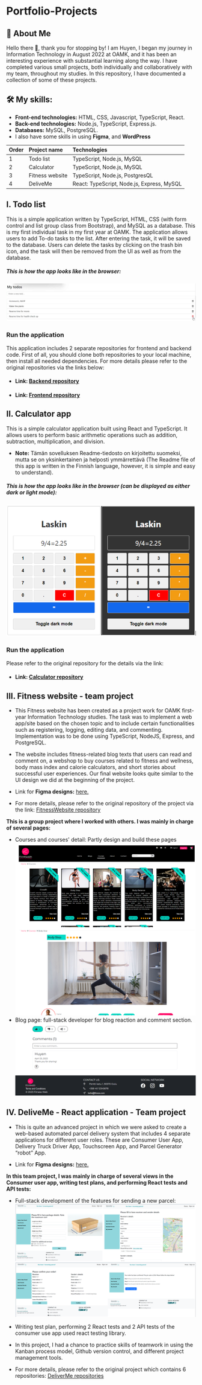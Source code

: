 # Portfolio-Projects
## 🚀 About Me
Hello there :wave:, thank you for stopping by! I am Huyen, I began my journey in Information Technology in August 2022 at OAMK, and it has been an interesting experience with substantial learning along the way. I have completed various small projects, both individually and collaboratively with my team, throughout my studies. In this repository, I have documented a collection of some of these projects.
## 🛠 My skills:
- **Front-end technologies:** HTML, CSS, Javascript, TypeScript, React.
- **Back-end technologies:** Node.js, TypeScript, Express.js.
- **Databases:** MySQL, PostgreSQL.
- I also have some skills in using **Figma**, and **WordPress**

| Order | Project name    | Technologies                |
| :-------- | :------- | :------------------------- |
| 1 | Todo list | TypeScript, Node.js, MySQL |
| 2 | Calculator | TypeScript, Node.js, MySQL |
| 3 | Fitness website | TypeScript, Node.js, PostgresQL |
| 4 | DeliveMe | React: TypeScript, Node.js, Express, MySQL |

## I. Todo list

This is a simple application written by TypeScript, HTML, CSS (with form control and list group class from Bootstrap), and MySQL as a database. This is my first individual task in my first year at OAMK. The application allows users to add To-do tasks to the list. After entering the task, it will be saved to the database. Users can delete the tasks by clicking on the trash bin icon, and the task will then be removed from the UI as well as from the database.
##### This is how the app looks like in the browser:
![Todo list](https://github.com/Nguyen-Thi-HuyenK/Portfolio-Projects/blob/main/assets/todo-list.png)

### Run the application

This application includes 2 separate repositories for frontend and backend code. First of all, you should clone both repositories to your local machine, then install all needed dependencies. For more details please refer to the original repositories via the links below:
- ####  Link: [Backend repository](https://github.com/Nguyen-Thi-HuyenK/Todos-server)
- ####  Link: [Frontend repository](https://github.com/Nguyen-Thi-HuyenK/Todos)

## II. Calculator app
This is a simple calculator application built using React and TypeScript. It allows users to perform basic arithmetic operations such as addition, subtraction, multiplication, and division.
- **Note:** Tämän sovelluksen Readme-tiedosto on kirjoitettu suomeksi, mutta se on yksinkertainen ja helposti ymmärrettävä (The Readme file of this app is written in the Finnish language, however, it is simple and easy to understand).
##### This is how the app looks like in the browser (can be displayed as either dark or light mode):
![Calculator-app](https://github.com/Nguyen-Thi-HuyenK/laskin/blob/main/public/Screenshot%20tumma-tila-Laskin.png)

### Run the application
Please refer to the original repository for the details via the link:
- ####  Link: [Calculator repository](https://github.com/Nguyen-Thi-HuyenK/laskin)

## III. Fitness website - team project
- This Fitness website has been created as a project work for OAMK first-year Information Technology studies. The task was to implement a web app/site based on the chosen topic and to include certain functionalities such as registering, logging, editing data, and commenting. Implementation was to be done using TypeScript, NodeJS, Express, and PostgreSQL.

- The website includes fitness-related blog texts that users can read and comment on, a webshop to buy courses related to fitness and wellness, body mass index and calorie calculators, and short stories about successful user experiences. Our final website looks quite similar to the UI design we did at the beginning of the project. 

- Link for **Figma designs:**  [here.](https://www.figma.com/file/Ue6heavQiI2VgJlcUJp0hR/UI-design---Fitness-website?node-id=0%3A1&t=K3lXatu8Y4xE1sjB-1)
- For more details, please refer to the original repository of the project via the link: [FitnessWebsite repository](https://github.com/liisatormakangas/FitnessWebsiteProject)

**This is a group project where I worked with others. I was mainly in charge of several pages:**
- Courses and courses' detail: Partly design and build these pages
![Courses and courses' detail](https://github.com/Nguyen-Thi-HuyenK/Portfolio-Projects/blob/main/assets/FitnessWebsite/Courses-courseDetail.png)
- Blog page: full-stack developer for blog reaction and comment section. 
![Blog reaction and commenting](https://github.com/Nguyen-Thi-HuyenK/Portfolio-Projects/blob/main/assets/FitnessWebsite/blogReaction.png)

## IV. DeliveMe - React application - Team project
- This is quite an advanced project in which we were asked to create a web-based automated parcel delivery system that includes 4 separate applications for different user roles. These are Consumer User App, Delivery Truck Driver App, Touchscreen App, and Parcel Generator “robot” App.

- Link for **Figma designs:**  [here.](https://www.figma.com/file/GCcswKBoM0Mw7A1t5ddLME/Parcel-Delivery-App?type=design&node-id=0-1&mode=design&t=OQdyRkzDstrvgy5o-0)

**In this team project, I was mainly in charge of several views in the Consumer user app, writing test plans, and performing React tests and API tests:**
- Full-stack development of the features for sending a new parcel:
![sending a new parcel](https://github.com/Nguyen-Thi-HuyenK/Portfolio-Projects/blob/main/assets/DeliverMe/Detail1.png)
![Confirm and pincode](https://github.com/Nguyen-Thi-HuyenK/Portfolio-Projects/blob/main/assets/DeliverMe/Confirm%20and%20pincode.png)
- Writing test plan, performing 2 React tests and 2 API tests of the consumer use app used react testing library.

- In this project, I had a chance to practice skills of teamwork in using the Kanban process model, Github version control, and different project management tools.

- For more details, please refer to the original project which contains 6 repositories:  [DeliverMe repositories](https://github.com/orgs/din22-awap-ParcelDeliveryApp-team1/repositories)


